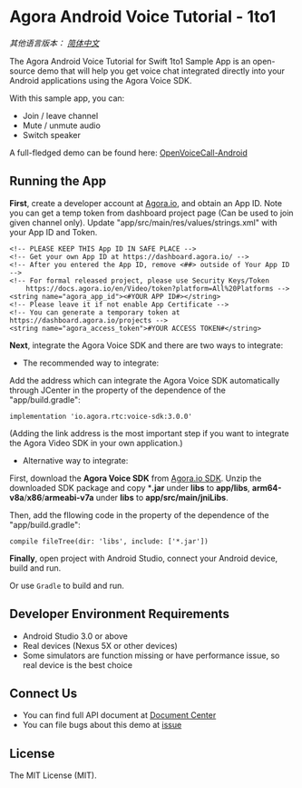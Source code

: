 # Agora Android Voice Tutorial - 1to1

*其他语言版本： [简体中文](README.zh.md)*

The Agora Android Voice Tutorial for Swift 1to1 Sample App is an open-source demo that will help you get voice chat integrated directly into your Android applications using the Agora Voice SDK.

With this sample app, you can:

- Join / leave channel
- Mute / unmute audio
- Switch speaker

A full-fledged demo can be found here: [OpenVoiceCall-Android](https://github.com/AgoraIO/Basic-Audio-Call/tree/master/Group-Voice-Call/OpenVoiceCall-Android)

## Running the App
**First**, create a developer account at [Agora.io](https://dashboard.agora.io/signin/), and obtain an App ID. Note you can get a temp token from dashboard project page (Can be used to join given channel only). Update "app/src/main/res/values/strings.xml" with your App ID and Token.

```
<!-- PLEASE KEEP THIS App ID IN SAFE PLACE -->
<!-- Get your own App ID at https://dashboard.agora.io/ -->
<!-- After you entered the App ID, remove <##> outside of Your App ID -->
<!-- For formal released project, please use Security Keys/Token
    https://docs.agora.io/en/Video/token?platform=All%20Platforms -->
<string name="agora_app_id"><#YOUR APP ID#></string>
<!-- Please leave it if not enable App Certificate -->
<!-- You can generate a temporary token at https://dashboard.agora.io/projects -->
<string name="agora_access_token">#YOUR ACCESS TOKEN#</string>
```

**Next**, integrate the Agora Voice SDK and there are two ways to integrate:

- The recommended way to integrate:

Add the address which can integrate the Agora Voice SDK automatically through JCenter in the property of the dependence of the "app/build.gradle":

```
implementation 'io.agora.rtc:voice-sdk:3.0.0'
```
(Adding the link address is the most important step if you want to integrate the Agora Video SDK in your own application.)
- Alternative way to integrate:

First, download the **Agora Voice SDK** from [Agora.io SDK](https://www.agora.io/en/download/). Unzip the downloaded SDK package and copy ***.jar** under **libs** to **app/libs**, **arm64-v8a**/**x86**/**armeabi-v7a** under **libs** to **app/src/main/jniLibs**.

Then, add the fllowing code in the property of the dependence of the "app/build.gradle":

```
compile fileTree(dir: 'libs', include: ['*.jar'])
```

**Finally**, open project with Android Studio, connect your Android device, build and run.

Or use `Gradle` to build and run.

## Developer Environment Requirements
- Android Studio 3.0 or above
- Real devices (Nexus 5X or other devices)
- Some simulators are function missing or have performance issue, so real device is the best choice

## Connect Us
- You can find full API document at [Document Center](https://docs.agora.io/en/)
- You can file bugs about this demo at [issue](https://github.com/AgoraIO/Basic-Audio-Call/issues)

## License
The MIT License (MIT).
